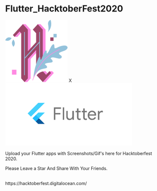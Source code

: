 # Flutter_HacktoberFest2020
<img src="assets/h-dark-d1a5f262f5aa5936d3bc526365938d98f3946e669f6e2cd9ae1e7a848c57e351.svg" alt="hacktoberfest 2020" width="200px" height="200px"></img> X
<img src="assets/flutter-logo-sharing.png" height="200px"></img>
<p>Upload your Flutter apps with Screenshots/Gif's here for Hacktoberfest 2020.<p>
<p>Please Leave a Star And Share With Your Friends.<p><br>
https://hacktoberfest.digitalocean.com/
